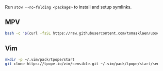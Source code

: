 Run `stow --no-folding <package>` to install and setup symlinks.

## MPV

```bash
bash -c "$(curl -fsSL https://raw.githubusercontent.com/tomasklaen/uosc/HEAD/installers/unix.sh)"
```

## Vim

```bash
mkdir -p ~/.vim/pack/tpope/start
git clone https://tpope.io/vim/sensible.git ~/.vim/pack/tpope/start/sensible
```

